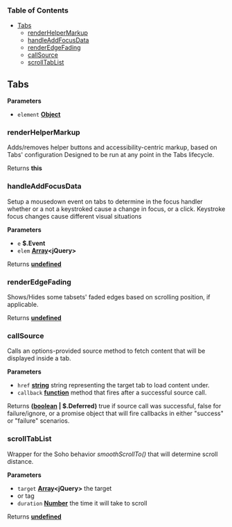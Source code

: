 <!-- Generated by documentation.js. Update this documentation by updating the source code. -->

### Table of Contents

-   [Tabs](#tabs)
    -   [renderHelperMarkup](#renderhelpermarkup)
    -   [handleAddFocusData](#handleaddfocusdata)
    -   [renderEdgeFading](#renderedgefading)
    -   [callSource](#callsource)
    -   [scrollTabList](#scrolltablist)

## Tabs

**Parameters**

-   `element` **[Object](https://developer.mozilla.org/en-US/docs/Web/JavaScript/Reference/Global_Objects/Object)** 

### renderHelperMarkup

Adds/removes helper buttons and accessibility-centric markup, based on Tabs' configuration
Designed to be run at any point in the Tabs lifecycle.

Returns **this** 

### handleAddFocusData

Setup a mousedown event on tabs to determine in the focus handler whether or a not a keystroked cause
a change in focus, or a click.  Keystroke focus changes cause different visual situations

**Parameters**

-   `e` **$.Event** 
-   `elem` **[Array](https://developer.mozilla.org/en-US/docs/Web/JavaScript/Reference/Global_Objects/Array)&lt;jQuery>** 

Returns **[undefined](https://developer.mozilla.org/en-US/docs/Web/JavaScript/Reference/Global_Objects/undefined)** 

### renderEdgeFading

Shows/Hides some tabsets' faded edges based on scrolling position, if applicable.

Returns **[undefined](https://developer.mozilla.org/en-US/docs/Web/JavaScript/Reference/Global_Objects/undefined)** 

### callSource

Calls an options-provided source method to fetch content that will be displayed inside a tab.

**Parameters**

-   `href` **[string](https://developer.mozilla.org/en-US/docs/Web/JavaScript/Reference/Global_Objects/String)** string representing the target tab to load content under.
-   `callback` **[function](https://developer.mozilla.org/en-US/docs/Web/JavaScript/Reference/Statements/function)** method that fires after a successful source call.

Returns **([boolean](https://developer.mozilla.org/en-US/docs/Web/JavaScript/Reference/Global_Objects/Boolean) | $.Deferred)** true if source call was successful, false for failure/ignore, or a promise object that will fire callbacks in either "success" or "failure" scenarios.

### scrollTabList

Wrapper for the Soho behavior _smoothScrollTo()_ that will determine scroll distance.

**Parameters**

-   `target` **[Array](https://developer.mozilla.org/en-US/docs/Web/JavaScript/Reference/Global_Objects/Array)&lt;jQuery>** the target <li> or <a> tag
-   `duration` **[Number](https://developer.mozilla.org/en-US/docs/Web/JavaScript/Reference/Global_Objects/Number)** the time it will take to scroll

Returns **[undefined](https://developer.mozilla.org/en-US/docs/Web/JavaScript/Reference/Global_Objects/undefined)** 
